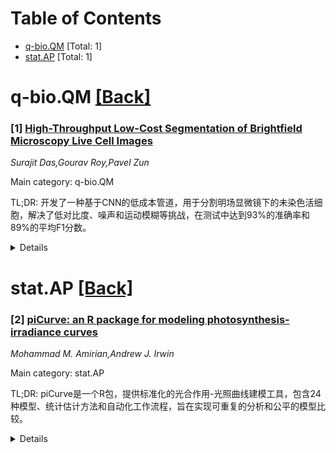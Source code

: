 <div id=toc></div>

# Table of Contents

- [q-bio.QM](#q-bio.QM) [Total: 1]
- [stat.AP](#stat.AP) [Total: 1]


<div id='q-bio.QM'></div>

# q-bio.QM [[Back]](#toc)

### [1] [High-Throughput Low-Cost Segmentation of Brightfield Microscopy Live Cell Images](https://arxiv.org/abs/2508.14106)
*Surajit Das,Gourav Roy,Pavel Zun*

Main category: q-bio.QM

TL;DR: 开发了一种基于CNN的低成本管道，用于分割明场显微镜下的未染色活细胞，解决了低对比度、噪声和运动模糊等挑战，在测试中达到93%的准确率和89%的平均F1分数。


<details>
  <summary>Details</summary>
Motivation: 明场显微镜下的活细胞成像存在时间表型变化、低对比度、噪声和细胞运动引起的运动模糊等主要障碍，现有分割方法无法一致地解决这些挑战。

Method: 采用统一的U-Net架构，结合注意力机制、实例感知系统、自适应损失函数、困难实例重训练、动态学习率、渐进机制和集成技术，构建低成本的CNN管道。

Result: 在公共数据集上验证，达到93%的测试准确率和89%的平均F1分数（标准差0.07），在低对比度、噪声和模糊图像上表现优异，且能有效泛化到相位对比数据集。

Conclusion: 该模型计算需求低，适用于基本深度学习设置如Google Colab，在实际实验室部署中具有潜力，在明场显微镜分割的鲁棒性和精度方面优于现有方法。

Abstract: Live cell culture is crucial in biomedical studies for analyzing cell
properties and dynamics in vitro. This study focuses on segmenting unstained
live cells imaged with bright-field microscopy. While many segmentation
approaches exist for microscopic images, none consistently address the
challenges of bright-field live-cell imaging with high throughput, where
temporal phenotype changes, low contrast, noise, and motion-induced blur from
cellular movement remain major obstacles. We developed a low-cost CNN-based
pipeline incorporating comparative analysis of frozen encoders within a unified
U-Net architecture enhanced with attention mechanisms, instance-aware systems,
adaptive loss functions, hard instance retraining, dynamic learning rates,
progressive mechanisms to mitigate overfitting, and an ensemble technique. The
model was validated on a public dataset featuring diverse live cell variants,
showing consistent competitiveness with state-of-the-art methods, achieving 93%
test accuracy and an average F1-score of 89% (std. 0.07) on low-contrast,
noisy, and blurry images. Notably, the model was trained primarily on
bright-field images with limited exposure to phase-contrast microscopy (<10%),
yet it generalized effectively to the phase-contrast LIVECell dataset,
demonstrating modality, robustness and strong performance. This highlights its
potential for real-world laboratory deployment across imaging conditions. The
model requires minimal compute power and is adaptable using basic deep learning
setups such as Google Colab, making it practical for training on other cell
variants. Our pipeline outperforms existing methods in robustness and precision
for bright-field microscopy segmentation. The code and dataset are available
for reproducibility

</details>


<div id='stat.AP'></div>

# stat.AP [[Back]](#toc)

### [2] [piCurve: an R package for modeling photosynthesis-irradiance curves](https://arxiv.org/abs/2508.14321)
*Mohammad M. Amirian,Andrew J. Irwin*

Main category: stat.AP

TL;DR: piCurve是一个R包，提供标准化的光合作用-光照曲线建模工具，包含24种模型、统计估计方法和自动化工作流程，旨在实现可重复的分析和公平的模型比较。


<details>
  <summary>Details</summary>
Motivation: 尽管光合作用-光照(PI)曲线在量化初级生产、参数化生态系统模型等方面有广泛应用，但缺乏统一的、可重复的工具包来拟合、比较和诊断各种PI公式。

Method: 开发piCurve R包，包含24种光限制、光饱和和光抑制PI模型，支持均方误差和最大似然估计，提供不确定性量化，并包含自动化数据驱动的初始化以提高收敛性。

Result: piCurve提供了标准化的PI关系建模框架，支持可重复分析和公平模型比较，特别适用于呈现平台期后光抑制的曲线。

Conclusion: piCurve填补了PI曲线分析工具的空缺，为研究人员提供了统一的、可重复的工具包，促进了PI曲线建模的标准化和比较研究。

Abstract: Photosynthesis-irradiance (PI) curves are foundational for quantifying
primary production, parameterizing ecosystem and biogeochemical models, and
interpreting physiological acclimation to light. Despite their broad use,
researchers lack a unified, reproducible toolkit to fit, compare, and diagnose
the many PI formulations that have accumulated over the last century. We
introduce piCurve, an R package that standardizes the modeling of PI
relationships, with a library of widely used light-limited, light-saturated,
and photoinhibited formulations and a consistent statistical framework for
estimation and comparison. With the total of 24 PI models, piCurve supports
mean squared error (MSE) and maximum likelihood estimation (MLE), provides
uncertainty quantification via information matrix (Hessian), and includes
automated, data-informed initialization to improve convergence. Utilities
classify PI data into light-limited, light-saturated, and photoinhibited
regions, while plotting and 'tidy' helpers streamline workflow and reporting.
Together, these features enable reproducible analyses and fair model
comparisons, including for curves exhibiting a plateau followed by
photoinhibition.

</details>

